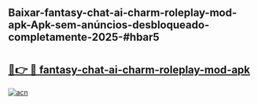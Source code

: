 ## Baixar-fantasy-chat-ai-charm-roleplay-mod-apk-Apk-sem-anúncios-desbloqueado-completamente-2025-#hbar5

# <h2><a href="https://ainizakaria.my?title=fantasy-chat-ai-charm-roleplay-mod-apk&ref=20M">🔗👉 🔴 fantasy-chat-ai-charm-roleplay-mod-apk</a></h2>

[![acn](https://github.com/user-attachments/assets/0f9c940e-d8b0-45ae-aac7-cd30a18b3e1c)](https://ainizakaria.my?title=fantasy-chat-ai-charm-roleplay-mod-apk&ref=20M)

